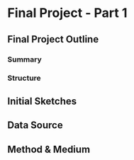 # Final Project - Part 1
## Final Project Outline
### Summary
### Structure
## Initial Sketches
## Data Source
## Method & Medium
